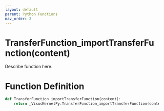 ```yaml
---
layout: default
parent: Python Functions
nav_order: 2
---
```


# TransferFunction_importTransferFunction(content)

Describe function here.

# Function Definition

```python
def TransferFunction_importTransferFunction(content):
    return _VisusKernelPy.TransferFunction_importTransferFunction(content)
```